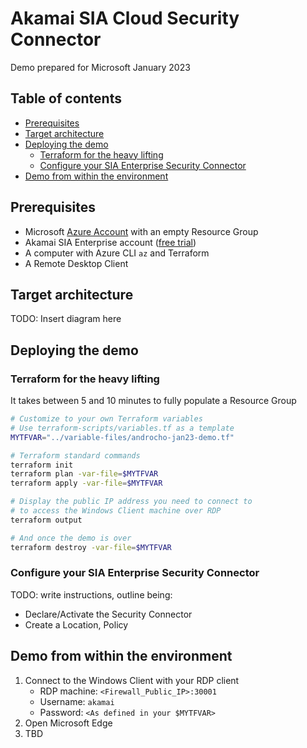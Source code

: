 # Akamai SIA Cloud Security Connector<!-- omit in toc -->

Demo prepared for Microsoft
January 2023

## Table of contents<!-- omit in toc -->

- [Prerequisites](#prerequisites)
- [Target architecture](#target-architecture)
- [Deploying the demo](#deploying-the-demo)
  - [Terraform for the heavy lifting](#terraform-for-the-heavy-lifting)
  - [Configure your SIA Enterprise Security Connector](#configure-your-sia-enterprise-security-connector)
- [Demo from within the environment](#demo-from-within-the-environment)

## Prerequisites

- Microsoft [Azure Account](https://azure.microsoft.com) with an empty Resource Group
- Akamai SIA Enterprise account ([free trial]([#](https://www.akamai.com/products/secure-internet-access-enterprise)))
- A computer with Azure CLI `az` and Terraform
- A Remote Desktop Client

## Target architecture

TODO: Insert diagram here

## Deploying the demo

### Terraform for the heavy lifting

It takes between 5 and 10 minutes to fully populate a Resource Group

```bash
# Customize to your own Terraform variables
# Use terraform-scripts/variables.tf as a template
MYTFVAR="../variable-files/androcho-jan23-demo.tf"

# Terraform standard commands
terraform init
terraform plan -var-file=$MYTFVAR
terraform apply -var-file=$MYTFVAR

# Display the public IP address you need to connect to
# to access the Windows Client machine over RDP
terraform output

# And once the demo is over
terraform destroy -var-file=$MYTFVAR
```

### Configure your SIA Enterprise Security Connector

TODO: write instructions, outline being:

- Declare/Activate the Security Connector
- Create a Location, Policy

## Demo from within the environment

1. Connect to the Windows Client with your RDP client
    - RDP machine: `<Firewall_Public_IP>:30001`
    - Username: `akamai`
    - Password: `<As defined in your $MYTFVAR>`
2. Open Microsoft Edge
3. TBD
